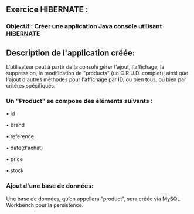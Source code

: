 ## Exercice HIBERNATE :
### Objectif : Créer une application Java console utilisant HIBERNATE
## Description de l'application créée:

L'utilisateur peut à partir de la console
gérer l'ajout, l'affichage, la suppression, la modification de "products" (un C.R.U.D. complet),
ainsi que l'ajout d'autres méthodes pour l'affichage par ID, ou bien tous, ou bien par critères spécifiques.
### Un "Product" se compose des éléments suivants :
• id

• brand

• reference

• date(d'achat) 

• price

• stock
### Ajout d'une base de données:
Une base de données, qu’on appellera "product", sera créée via MySQL Workbench pour la persistence.